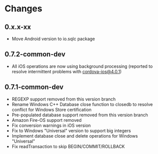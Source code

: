 # Changes

## 0.x.x-xx

- Move Android version to io.sqlc package

## 0.7.2-common-dev

- All iOS operations are now using background processing (reported to resolve intermittent problems with cordova-ios@4.0.1)

## 0.7.1-common-dev

- REGEXP support removed from this version branch
- Rename Windows C++ Database close function to closedb to resolve conflict for Windows Store certification
- Pre-populated database support removed from this version branch
- Amazon Fire-OS support removed
- Fix conversion warnings in iOS version
- Fix to Windows "Universal" version to support big integers
- Implement database close and delete operations for Windows "Universal"
- Fix readTransaction to skip BEGIN/COMMIT/ROLLBACK
